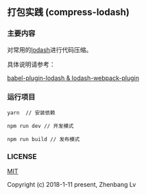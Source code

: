 ## 打包实践 (compress-lodash)

### 主要内容

对常用的[lodash](https://github.com/lodash/lodash)进行代码压缩。

具体说明请参考：

[babel-plugin-lodash & lodash-webpack-plugin](https://github.com/lvzhenbang/webpack-learning/tree/master/doc/lodashwepbackplugin.md)

### 运行项目

```
yarn  // 安装依赖

npm run dev // 开发模式

npm run build // 发布模式
```


### LICENSE

[MIT](https://opensource.org/licenses/MIT)

Copyright (c) 2018-1-11 present, Zhenbang Lv
